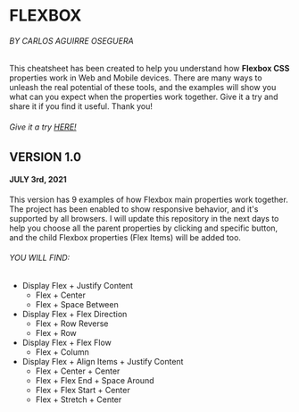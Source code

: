 # FLEXBOX
###### BY CARLOS AGUIRRE OSEGUERA
This cheatsheet has been created to help you understand how **Flexbox CSS** properties work in Web and Mobile devices.
There are many ways to unleash the real potential of these tools, and the examples will show you what can you expect when the properties work together.
Give it a try and share it if you find it useful. Thank you!

###### Give it a try [HERE!](https://ca2los.github.io/flexbox/)

## VERSION 1.0
#### JULY 3rd, 2021
This version has 9 examples of how Flexbox main properties work together. The project has been enabled to show responsive behavior, and it's supported by all browsers.
I will update this repository in the next days to help you choose all the parent properties by clicking and specific button, and the child Flexbox properties (Flex Items) will be added too.

###### YOU WILL FIND:
* Display Flex + Justify Content 
    * Flex + Center
    * Flex + Space Between
* Display Flex + Flex Direction
    * Flex + Row Reverse
    * Flex + Row
* Display Flex + Flex Flow
    * Flex + Column
* Display Flex + Align Items + Justify Content
    * Flex + Center + Center
    * Flex + Flex End + Space Around
    * Flex + Flex Start + Center
    * Flex + Stretch + Center